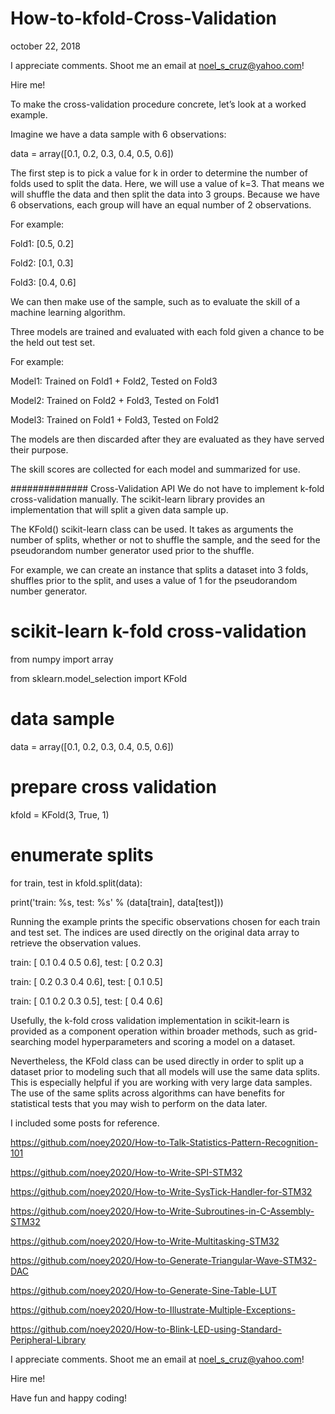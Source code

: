 # How-to-kfold-Cross-Validation

october 22, 2018

I appreciate comments. Shoot me an email at noel_s_cruz@yahoo.com!

Hire me!

To make the cross-validation procedure concrete, let’s look at a worked example.

Imagine we have a data sample with 6 observations:

data = array([0.1, 0.2, 0.3, 0.4, 0.5, 0.6])

The first step is to pick a value for k in order to determine the number of 
folds used to split the data. Here, we will use a value of k=3. That means we
will shuffle the data and then split the data into 3 groups. Because we have 6
observations, each group will have an equal number of 2 observations.

For example:

Fold1: [0.5, 0.2]

Fold2: [0.1, 0.3]

Fold3: [0.4, 0.6]

We can then make use of the sample, such as to evaluate the skill of a machine
learning algorithm.

Three models are trained and evaluated with each fold given a chance to be the
held out test set.

For example:

Model1: Trained on Fold1 + Fold2, Tested on Fold3

Model2: Trained on Fold2 + Fold3, Tested on Fold1

Model3: Trained on Fold1 + Fold3, Tested on Fold2

The models are then discarded after they are evaluated as they have served 
their purpose.

The skill scores are collected for each model and summarized for use.

##############
Cross-Validation API
We do not have to implement k-fold cross-validation manually. The scikit-learn
library provides an implementation that will split a given data sample up.

The KFold() scikit-learn class can be used. It takes as arguments the number of
splits, whether or not to shuffle the sample, and the seed for the pseudorandom
number generator used prior to the shuffle.

For example, we can create an instance that splits a dataset into 3 folds, 
shuffles prior to the split, and uses a value of 1 for the pseudorandom number
generator.

# scikit-learn k-fold cross-validation

from numpy import array

from sklearn.model_selection import KFold

# data sample

data = array([0.1, 0.2, 0.3, 0.4, 0.5, 0.6])

# prepare cross validation

kfold = KFold(3, True, 1)

# enumerate splits

for train, test in kfold.split(data):

  print('train: %s, test: %s' % (data[train], data[test]))
  
Running the example prints the specific observations chosen for each train and
test set. The indices are used directly on the original data array to retrieve 
the observation values.

train: [ 0.1  0.4  0.5  0.6], test: [ 0.2  0.3]

train: [ 0.2  0.3  0.4  0.6], test: [ 0.1  0.5]

train: [ 0.1  0.2  0.3  0.5], test: [ 0.4  0.6]

Usefully, the k-fold cross validation implementation in scikit-learn is
provided as a component operation within broader methods, such as grid-searching
model hyperparameters and scoring a model on a dataset.

Nevertheless, the KFold class can be used directly in order to split up a 
dataset prior to modeling such that all models will use the same data splits. 
This is especially helpful if you are working with very large data samples. The
use of the same splits across algorithms can have benefits for statistical 
tests that you may wish to perform on the data later.

I included some posts for reference.

https://github.com/noey2020/How-to-Talk-Statistics-Pattern-Recognition-101

https://github.com/noey2020/How-to-Write-SPI-STM32

https://github.com/noey2020/How-to-Write-SysTick-Handler-for-STM32

https://github.com/noey2020/How-to-Write-Subroutines-in-C-Assembly-STM32

https://github.com/noey2020/How-to-Write-Multitasking-STM32

https://github.com/noey2020/How-to-Generate-Triangular-Wave-STM32-DAC

https://github.com/noey2020/How-to-Generate-Sine-Table-LUT

https://github.com/noey2020/How-to-Illustrate-Multiple-Exceptions-

https://github.com/noey2020/How-to-Blink-LED-using-Standard-Peripheral-Library

I appreciate comments. Shoot me an email at noel_s_cruz@yahoo.com!

Hire me!

Have fun and happy coding!
